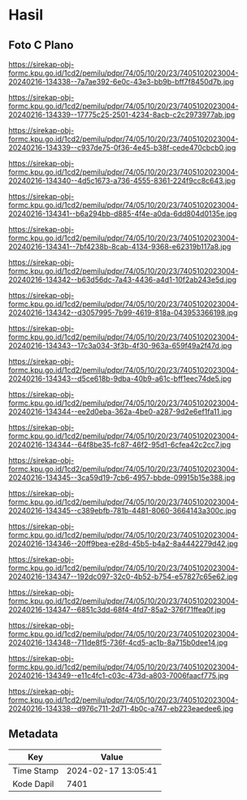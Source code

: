 # Hasil

## Foto C Plano

https://sirekap-obj-formc.kpu.go.id/1cd2/pemilu/pdpr/74/05/10/20/23/7405102023004-20240216-134338--7a7ae392-6e0c-43e3-bb9b-bff7f8450d7b.jpg

https://sirekap-obj-formc.kpu.go.id/1cd2/pemilu/pdpr/74/05/10/20/23/7405102023004-20240216-134339--17775c25-2501-4234-8acb-c2c2973977ab.jpg

https://sirekap-obj-formc.kpu.go.id/1cd2/pemilu/pdpr/74/05/10/20/23/7405102023004-20240216-134339--c937de75-0f36-4e45-b38f-cede470cbcb0.jpg

https://sirekap-obj-formc.kpu.go.id/1cd2/pemilu/pdpr/74/05/10/20/23/7405102023004-20240216-134340--4d5c1673-a736-4555-8361-224f9cc8c643.jpg

https://sirekap-obj-formc.kpu.go.id/1cd2/pemilu/pdpr/74/05/10/20/23/7405102023004-20240216-134341--b6a294bb-d885-4f4e-a0da-6dd804d0135e.jpg

https://sirekap-obj-formc.kpu.go.id/1cd2/pemilu/pdpr/74/05/10/20/23/7405102023004-20240216-134341--7bf4238b-8cab-4134-9368-e62319b117a8.jpg

https://sirekap-obj-formc.kpu.go.id/1cd2/pemilu/pdpr/74/05/10/20/23/7405102023004-20240216-134342--b63d56dc-7a43-4436-a4d1-10f2ab243e5d.jpg

https://sirekap-obj-formc.kpu.go.id/1cd2/pemilu/pdpr/74/05/10/20/23/7405102023004-20240216-134342--d3057995-7b99-4619-818a-043953366198.jpg

https://sirekap-obj-formc.kpu.go.id/1cd2/pemilu/pdpr/74/05/10/20/23/7405102023004-20240216-134343--17c3a034-3f3b-4f30-963a-659f49a2f47d.jpg

https://sirekap-obj-formc.kpu.go.id/1cd2/pemilu/pdpr/74/05/10/20/23/7405102023004-20240216-134343--d5ce618b-9dba-40b9-a61c-bff1eec74de5.jpg

https://sirekap-obj-formc.kpu.go.id/1cd2/pemilu/pdpr/74/05/10/20/23/7405102023004-20240216-134344--ee2d0eba-362a-4be0-a287-9d2e6ef1fa11.jpg

https://sirekap-obj-formc.kpu.go.id/1cd2/pemilu/pdpr/74/05/10/20/23/7405102023004-20240216-134344--64f8be35-fc87-46f2-95d1-6cfea42c2cc7.jpg

https://sirekap-obj-formc.kpu.go.id/1cd2/pemilu/pdpr/74/05/10/20/23/7405102023004-20240216-134345--3ca59d19-7cb6-4957-bbde-09915b15e388.jpg

https://sirekap-obj-formc.kpu.go.id/1cd2/pemilu/pdpr/74/05/10/20/23/7405102023004-20240216-134345--c389ebfb-781b-4481-8060-3664143a300c.jpg

https://sirekap-obj-formc.kpu.go.id/1cd2/pemilu/pdpr/74/05/10/20/23/7405102023004-20240216-134346--20ff9bea-e28d-45b5-b4a2-8a4442279d42.jpg

https://sirekap-obj-formc.kpu.go.id/1cd2/pemilu/pdpr/74/05/10/20/23/7405102023004-20240216-134347--192dc097-32c0-4b52-b754-e57827c65e62.jpg

https://sirekap-obj-formc.kpu.go.id/1cd2/pemilu/pdpr/74/05/10/20/23/7405102023004-20240216-134347--6851c3dd-68f4-4fd7-85a2-376f71ffea0f.jpg

https://sirekap-obj-formc.kpu.go.id/1cd2/pemilu/pdpr/74/05/10/20/23/7405102023004-20240216-134348--711de8f5-736f-4cd5-ac1b-8a715b0dee14.jpg

https://sirekap-obj-formc.kpu.go.id/1cd2/pemilu/pdpr/74/05/10/20/23/7405102023004-20240216-134349--e11c4fc1-c03c-473d-a803-7006faacf775.jpg

https://sirekap-obj-formc.kpu.go.id/1cd2/pemilu/pdpr/74/05/10/20/23/7405102023004-20240216-134338--d976c711-2d71-4b0c-a747-eb223eaedee6.jpg


## Metadata

| Key        | Value               |
| ---------- | ------------------- |
| Time Stamp | 2024-02-17 13:05:41 |
| Kode Dapil | 7401                |



